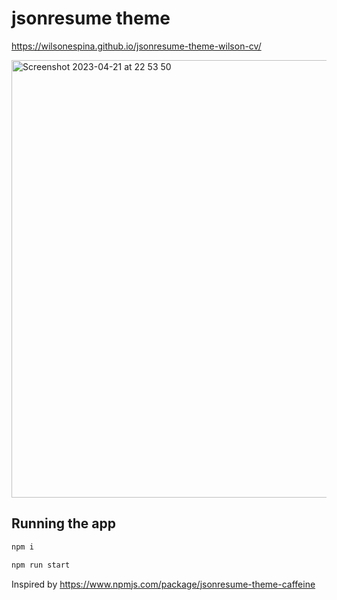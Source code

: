 # jsonresume theme

https://wilsonespina.github.io/jsonresume-theme-wilson-cv/

<img width="700" alt="Screenshot 2023-04-21 at 22 53 50" src="https://user-images.githubusercontent.com/26044376/233618902-9d3c01eb-b874-41ed-bf38-3771bed61675.png">

## Running the app

```bash
npm i

npm run start
```

Inspired by https://www.npmjs.com/package/jsonresume-theme-caffeine
